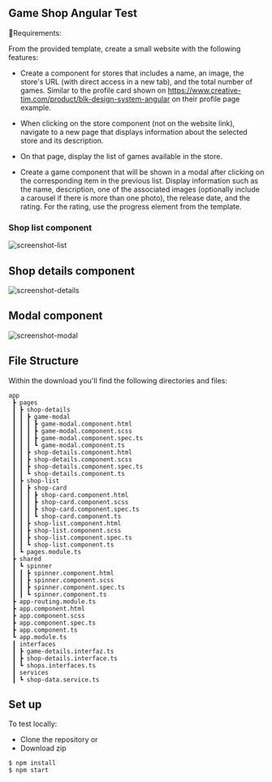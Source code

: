 ## Game Shop Angular Test

📝Requirements:

From the provided template, create a small website with the following features:

- Create a component for stores that includes a name, an image, the store's URL (with direct access in a new tab), and the total number of games. Similar to the profile card shown on https://www.creative-tim.com/product/blk-design-system-angular on their profile page example.

- When clicking on the store component (not on the website link), navigate to a new page that displays information about the selected store and its description.
- On that page, display the list of games available in the store.
- Create a game component that will be shown in a modal after clicking on the corresponding item in the previous list. Display information such as the name, description, one of the associated images (optionally include a carousel if there is more than one photo), the release date, and the rating. For the rating, use the progress element from the template.

### Shop list component
![screenshot-list](https://i.ibb.co/hR5n6x2/Captura-de-pantalla-2024-01-20-a-las-10-17-32.png)

## Shop details component
![screenshot-details](https://i.ibb.co/wL6tS2L/Captura-de-pantalla-2024-01-20-a-las-10-17-46.png)

## Modal component
![screenshot-modal](https://i.ibb.co/2kNzcQ7/Captura-de-pantalla-2024-01-20-a-las-10-17-55.png)

## File Structure
Within the download you'll find the following directories and files:

```
app
 ┣ pages
 ┃ ┣ shop-details
 ┃ ┃ ┣ game-modal
 ┃ ┃ ┃ ┣ game-modal.component.html
 ┃ ┃ ┃ ┣ game-modal.component.scss
 ┃ ┃ ┃ ┣ game-modal.component.spec.ts
 ┃ ┃ ┃ ┗ game-modal.component.ts
 ┃ ┃ ┣ shop-details.component.html
 ┃ ┃ ┣ shop-details.component.scss
 ┃ ┃ ┣ shop-details.component.spec.ts
 ┃ ┃ ┗ shop-details.component.ts
 ┃ ┣ shop-list
 ┃ ┃ ┣ shop-card
 ┃ ┃ ┃ ┣ shop-card.component.html
 ┃ ┃ ┃ ┣ shop-card.component.scss
 ┃ ┃ ┃ ┣ shop-card.component.spec.ts
 ┃ ┃ ┃ ┗ shop-card.component.ts
 ┃ ┃ ┣ shop-list.component.html
 ┃ ┃ ┣ shop-list.component.scss
 ┃ ┃ ┣ shop-list.component.spec.ts
 ┃ ┃ ┗ shop-list.component.ts
 ┃ ┗ pages.module.ts
 ┣ shared
 ┃ ┗ spinner
 ┃ ┃ ┣ spinner.component.html
 ┃ ┃ ┣ spinner.component.scss
 ┃ ┃ ┣ spinner.component.spec.ts
 ┃ ┃ ┗ spinner.component.ts
 ┣ app-routing.module.ts
 ┣ app.component.html
 ┣ app.component.scss
 ┣ app.component.spec.ts
 ┣ app.component.ts
 ┗ app.module.ts
 ┃ interfaces
 ┃ ┣ game-details.interfaz.ts
 ┃ ┣ shop-details.interface.ts
 ┃ ┗ shops.interfaces.ts
 ┃ services
 ┃ ┗ shop-data.service.ts

```
## Set up

To test locally:

- Clone the repository
or
- Download zip

```shell
$ npm install
$ npm start

```

